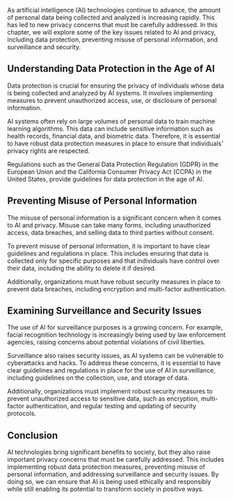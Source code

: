 
As artificial intelligence (AI) technologies continue to advance, the amount of personal data being collected and analyzed is increasing rapidly. This has led to new privacy concerns that must be carefully addressed. In this chapter, we will explore some of the key issues related to AI and privacy, including data protection, preventing misuse of personal information, and surveillance and security.

Understanding Data Protection in the Age of AI
----------------------------------------------

Data protection is crucial for ensuring the privacy of individuals whose data is being collected and analyzed by AI systems. It involves implementing measures to prevent unauthorized access, use, or disclosure of personal information.

AI systems often rely on large volumes of personal data to train machine learning algorithms. This data can include sensitive information such as health records, financial data, and biometric data. Therefore, it is essential to have robust data protection measures in place to ensure that individuals' privacy rights are respected.

Regulations such as the General Data Protection Regulation (GDPR) in the European Union and the California Consumer Privacy Act (CCPA) in the United States, provide guidelines for data protection in the age of AI.

Preventing Misuse of Personal Information
-----------------------------------------

The misuse of personal information is a significant concern when it comes to AI and privacy. Misuse can take many forms, including unauthorized access, data breaches, and selling data to third parties without consent.

To prevent misuse of personal information, it is important to have clear guidelines and regulations in place. This includes ensuring that data is collected only for specific purposes and that individuals have control over their data, including the ability to delete it if desired.

Additionally, organizations must have robust security measures in place to prevent data breaches, including encryption and multi-factor authentication.

Examining Surveillance and Security Issues
------------------------------------------

The use of AI for surveillance purposes is a growing concern. For example, facial recognition technology is increasingly being used by law enforcement agencies, raising concerns about potential violations of civil liberties.

Surveillance also raises security issues, as AI systems can be vulnerable to cyberattacks and hacks. To address these concerns, it is essential to have clear guidelines and regulations in place for the use of AI in surveillance, including guidelines on the collection, use, and storage of data.

Additionally, organizations must implement robust security measures to prevent unauthorized access to sensitive data, such as encryption, multi-factor authentication, and regular testing and updating of security protocols.

Conclusion
----------

AI technologies bring significant benefits to society, but they also raise important privacy concerns that must be carefully addressed. This includes implementing robust data protection measures, preventing misuse of personal information, and addressing surveillance and security issues. By doing so, we can ensure that AI is being used ethically and responsibly while still enabling its potential to transform society in positive ways.
